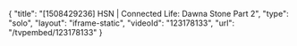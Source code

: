 {
    "title": "[1508429236] HSN | Connected Life: Dawna Stone Part 2",
    "type": "solo",
    "layout": "iframe-static",
    "videoId": "123178133",
    "url": "\/tvpembed\/123178133"
}
